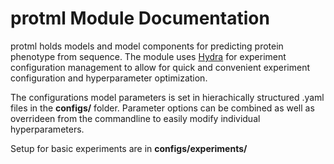 # protml Module Documentation

protml holds models and model components for predicting protein phenotype from sequence. The module uses [Hydra](https://hydra.cc/) for experiment configuration management to allow for quick and convenient experiment configuration and hyperparameter optimization.

The configurations model parameters is set in hierachically structured .yaml files in the **configs/** folder. Parameter options can be combined as well as overrideen from the commandline to easily modify individual hyperparameters.  

Setup for basic experiments are in **configs/experiments/**



